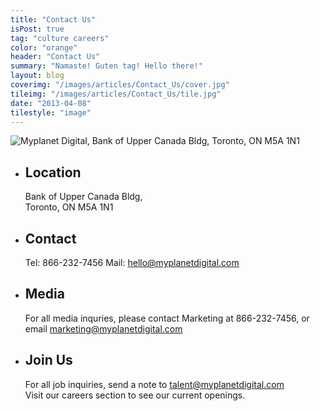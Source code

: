 ```yaml
---
title: "Contact Us"
isPost: true
tag: "culture careers"
color: "orange"
header: "Contact Us"
summary: "Namaste! Guten tag! Hello there!"
layout: blog
coverimg: "/images/articles/Contact_Us/cover.jpg"
tileimg: "/images/articles/Contact_Us/tile.jpg"
date: "2013-04-08"
tilestyle: "image"
---
```


![Myplanet Digital, Bank of Upper Canada Bldg, Toronto, ON M5A 1N1](/images/articles/Contact_Us/map.jpg)

*   ## Location

    Bank of Upper Canada Bldg,<br />Toronto, ON M5A 1N1

*   ## Contact

    Tel: 866-232-7456
    Mail: [hello@myplanetdigital.com](mailto:hello@myplanetdigital.com)

*   ## Media

    For all media inquries, please contact Marketing at 866-232-7456, or email [marketing@myplanetdigital.com](mailto:marketing@myplanetdigital.com)

*   ## Join Us

    For all job inquiries, send a note to [talent@myplanetdigital.com](mailto:talent@myplanetdigital.com)<br />
    Visit our careers section to see our current openings.
